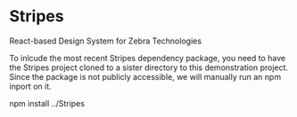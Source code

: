 # Stripes
React-based Design System for Zebra Technologies

To inlcude the most recent Stripes dependency package, you need to have the Stripes project cloned to a sister directory to this demonstration project. Since the package is not publicly accessible, we will manually run an npm inport on it.

npm install ../Stripes

